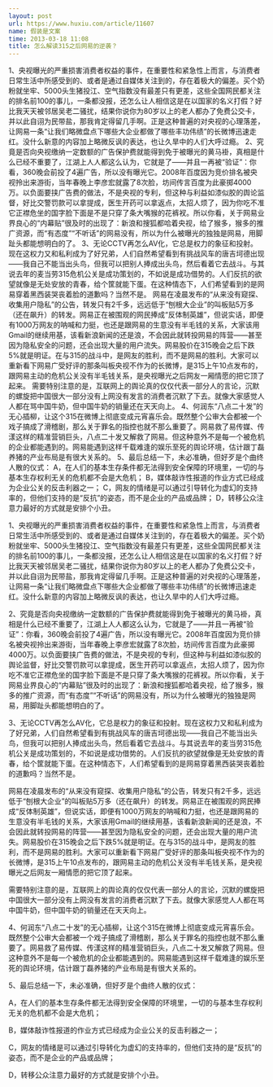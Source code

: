 ```yaml
---
layout: post
url: https://www.huxiu.com/article/11607
name: 假装是文案
time: 2013-03-18 11:08
title: 怎么解读315之后网易的逆袭？
---
```

1、央视曝光的严重损害消费者权益的事件，在重要性和紧急性上而言，与消费者日常生活中所感受到的、或者是通过自媒体关注到的，存在着极大的偏差。买个奶粉就坐牢、5000头生猪投江、空气指数没有最差只有更差，这些全国网民都关注的排名前100的事儿，一条都没报，还怎么让人相信这是在以国家的名义打假？好比我天天被邻居吴老二骚扰，结果你说你为80岁以上的老人都办了免费公交卡，并以此自诩为民带盐，那我肯定得留几手啊。正是这种普遍的对央视的心理落差，让网易一条“让我们略微盘点下哪些大企业都做了哪些丰功伟绩”的长微博迅速走红。没什么新意的内容加上略微反讽的表达，也让久旱中的人们大呼过瘾。 2、究竟是否向央视缴纳一定数额的广告保护费就能得到免于被曝光的黄马褂，真相是什么已经不重要了，江湖上人人都这么认为，它就是了——并且一再被“验证”：你看，360晚会前投了4遍广告，所以没有曝光它。2008年百度因为竞价排名被央视拎出来游街，当年春晚上李彦宏就露了8次脸，坊间传言百度为此豪掷4000万。以负面要挟广告费的做法，不是央视的专利，但这种与利益如漆似胶的舆论监督，好比交警罚款可以拿提成，医生开药可以拿返点，太招人烦了，因为你吃不准它正襟危坐的国字脸下面是不是只穿了条大嘴猴的花裤衩。所以你看，关于网易业界良心的“内幕贴”很及时的出现了：新浪和搜狐都哈着央视，给了猴多，猴多的推广资源，而“有态度”“不听话”的网易没有，所以为什么被曝光的独独是网易，用脚趾头都能想明白的了。 3、无论CCTV再怎么AV化，它总是权力的象征和投射。现在这权力又和私利成为了好兄弟，人们自然希望看到有挑战风车的唐吉坷德出现——我自己不能当出头鸟，但我可以把别人捧成出头鸟，然后看着它去战斗。与其说去年的麦当劳315危机公关是成功策划的，不如说是成功借势的。人们反抗的欲望就像是无处安放的青春，给个筐就能下蛋。在这种情态下，人们希望看到的是网易穿着黑西装哭丧着脸的道歉吗？当然不是。 网易在凌晨发布的“从来没有窥探、收集用户隐私”的公告，转发只有2千多，远远低于“刨根大企业”的叫板贴5万多（还在飙升）的转发。网易正在被围观的网民捧成“反体制英雄”，但说实话，即便有1000万网友的呐喊和力挺，也还是跟网易的生意没有半毛钱的关系，大家该用Gmail的继续用基，该看新浪新闻的还是浪，不会因此就转投网易的阵营——甚至因为隐私安全的问题，还会出现大量的用户流失。网易股价在315晚会之后下跌5%就是明证。在与315的战斗中，是网友的胜利，而不是网易的胜利。大家可以重新看下网易广受好评的那条叫板央视不作为的长微博，是315上午10点发布的，跟网易主动的危机公关没有半毛钱关系，是央视曝光之后网友一厢情愿的把它顶了起来。 需要特别注意的是，互联网上的舆论真的仅仅代表一部分人的言论，沉默的螺旋把中国很大一部分没有上网没有发言的消费者沉默了下去。就像大家感觉人人都在骂中国牛奶，但中国牛奶的销量还在天天向上。 4、何润东“八点二十发”的无心插柳，让这个315在微博上彻底变成元宵喜乐会。既然整个公审大会都被一个戏子搞成了滑稽剧，那么关于罪名的指控也就不那么重要了。网易救了易传媒、传漾这样的精准营销巨头，八点二十发又解救了网易。但这种意外不是每一个被危机的企业都能遇到的。网易能遇到这样千载难逢的娱乐至死的舆论环境，估计跟丁磊养猪的产业布局是有很大关系的。 5、最后总结一下，未必准确，但好歹是个曲终人散的仪式： A，在人们的基本生存条件都无法得到安全保障的环境里，一切的与基本生存权利无关的危机都不会是大危机； B，媒体敲诈性报道的作业方式已经成为企业公关的反击利器之一； C，网友的情绪是可以通过引导转化为虚幻的支持率的，但他们支持的是“反抗”的姿态，而不是企业的产品或品牌； D，转移公众注意力最好的方式就是安排个小丑。

1、央视曝光的严重损害消费者权益的事件，在重要性和紧急性上而言，与消费者日常生活中所感受到的、或者是通过自媒体关注到的，存在着极大的偏差。买个奶粉就坐牢、5000头生猪投江、空气指数没有最差只有更差，这些全国网民都关注的排名前100的事儿，一条都没报，还怎么让人相信这是在以国家的名义打假？好比我天天被邻居吴老二骚扰，结果你说你为80岁以上的老人都办了免费公交卡，并以此自诩为民带盐，那我肯定得留几手啊。正是这种普遍的对央视的心理落差，让网易一条“让我们略微盘点下哪些大企业都做了哪些丰功伟绩”的长微博迅速走红。没什么新意的内容加上略微反讽的表达，也让久旱中的人们大呼过瘾。

2、究竟是否向央视缴纳一定数额的广告保护费就能得到免于被曝光的黄马褂，真相是什么已经不重要了，江湖上人人都这么认为，它就是了——并且一再被“验证”：你看，360晚会前投了4遍广告，所以没有曝光它。2008年百度因为竞价排名被央视拎出来游街，当年春晚上李彦宏就露了8次脸，坊间传言百度为此豪掷4000万。以负面要挟广告费的做法，不是央视的专利，但这种与利益如漆似胶的舆论监督，好比交警罚款可以拿提成，医生开药可以拿返点，太招人烦了，因为你吃不准它正襟危坐的国字脸下面是不是只穿了条大嘴猴的花裤衩。所以你看，关于网易业界良心的“内幕贴”很及时的出现了：新浪和搜狐都哈着央视，给了猴多，猴多的推广资源，而“有态度”“不听话”的网易没有，所以为什么被曝光的独独是网易，用脚趾头都能想明白的了。

3、无论CCTV再怎么AV化，它总是权力的象征和投射。现在这权力又和私利成为了好兄弟，人们自然希望看到有挑战风车的唐吉坷德出现——我自己不能当出头鸟，但我可以把别人捧成出头鸟，然后看着它去战斗。与其说去年的麦当劳315危机公关是成功策划的，不如说是成功借势的。人们反抗的欲望就像是无处安放的青春，给个筐就能下蛋。在这种情态下，人们希望看到的是网易穿着黑西装哭丧着脸的道歉吗？当然不是。

网易在凌晨发布的“从来没有窥探、收集用户隐私”的公告，转发只有2千多，远远低于“刨根大企业”的叫板贴5万多（还在飙升）的转发。网易正在被围观的网民捧成“反体制英雄”，但说实话，即便有1000万网友的呐喊和力挺，也还是跟网易的生意没有半毛钱的关系，大家该用Gmail的继续用基，该看新浪新闻的还是浪，不会因此就转投网易的阵营——甚至因为隐私安全的问题，还会出现大量的用户流失。网易股价在315晚会之后下跌5%就是明证。在与315的战斗中，是网友的胜利，而不是网易的胜利。大家可以重新看下网易广受好评的那条叫板央视不作为的长微博，是315上午10点发布的，跟网易主动的危机公关没有半毛钱关系，是央视曝光之后网友一厢情愿的把它顶了起来。

需要特别注意的是，互联网上的舆论真的仅仅代表一部分人的言论，沉默的螺旋把中国很大一部分没有上网没有发言的消费者沉默了下去。就像大家感觉人人都在骂中国牛奶，但中国牛奶的销量还在天天向上。

4、何润东“八点二十发”的无心插柳，让这个315在微博上彻底变成元宵喜乐会。既然整个公审大会都被一个戏子搞成了滑稽剧，那么关于罪名的指控也就不那么重要了。网易救了易传媒、传漾这样的精准营销巨头，八点二十发又解救了网易。但这种意外不是每一个被危机的企业都能遇到的。网易能遇到这样千载难逢的娱乐至死的舆论环境，估计跟丁磊养猪的产业布局是有很大关系的。

5、最后总结一下，未必准确，但好歹是个曲终人散的仪式：

A，在人们的基本生存条件都无法得到安全保障的环境里，一切的与基本生存权利无关的危机都不会是大危机；

B，媒体敲诈性报道的作业方式已经成为企业公关的反击利器之一；

C，网友的情绪是可以通过引导转化为虚幻的支持率的，但他们支持的是“反抗”的姿态，而不是企业的产品或品牌；

D，转移公众注意力最好的方式就是安排个小丑。

